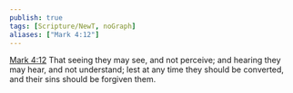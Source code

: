 ```yaml
---
publish: true
tags: [Scripture/NewT, noGraph]
aliases: ["Mark 4:12"]
---
```

[Mark 4:12](https://churchofjesuschrist.org/study/scriptures/nt/mark/4?lang=eng&id=p12#p12) That seeing they may see, and not perceive; and hearing they may hear, and not understand; lest at any time they should be converted, and their sins should be forgiven them.
